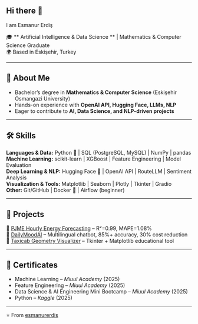 ## Hi there 👋
I am Esmanur Erdiş  

🎓 ** Artificial Intelligence & Data Science ** | Mathematics & Computer Science Graduate  
🌍 Based in Eskişehir, Turkey  

---

## 🔹 About Me
- Bachelor’s degree in **Mathematics & Computer Science** (Eskişehir Osmangazi University)  
- Hands-on experience with **OpenAI API, Hugging Face, LLMs, NLP**  
- Eager to contribute to **AI, Data Science, and NLP-driven projects**  

---

## 🛠️ Skills
**Languages & Data:** Python 🐍 | SQL (PostgreSQL, MySQL) | NumPy | pandas  
**Machine Learning:** scikit-learn | XGBoost | Feature Engineering | Model Evaluation  
**Deep Learning & NLP:** Hugging Face 🤗 | OpenAI API | RouteLLM | Sentiment Analysis  
**Visualization & Tools:** Matplotlib | Seaborn | Plotly | Tkinter | Gradio  
**Other:** Git/GitHub | Docker 🐳 | Airflow (beginner)  

---

## 📂 Projects
🔹 [PJME Hourly Energy Forecasting](https://github.com/esmanurerdis/pjme-energy-forecasting) – R²=0.99, MAPE=1.08%  
🔹 [DailyMoodAI](https://github.com/esmanurerdis/dailymoodai) – Multilingual chatbot, 85%+ accuracy, 30% cost reduction  
🔹 [Taxicab Geometry Visualizer](https://github.com/esmanurerdis/taxicab-geometry) – Tkinter + Matplotlib educational tool  

---

## 📜 Certificates
- Machine Learning – *Miuul Academy* (2025)  
- Feature Engineering – *Miuul Academy* (2025)  
- Data Science & AI Engineering Mini Bootcamp – *Miuul Academy* (2025)  
- Python – *Kaggle* (2025)  

---

⭐️ From [esmanurerdis](https://github.com/esmanurerdis)

